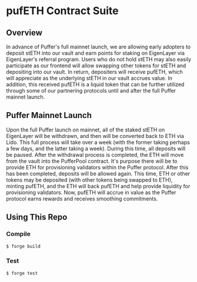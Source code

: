 # pufETH Contract Suite

## Overview

In advance of Puffer's full mainnet launch, we are allowing early adopters to deposit stETH into our vault and earn points for staking on EigenLayer via EigenLayer's referral program. Users who do not hold stETH may also easily participate as our frontend will allow swapping other tokens for stETH and depositing into our vault. In return, depositers will receive pufETH, which will appreciate as the underlying stETH in our vault accrues value. In addition, this received pufETH is a liquid token that can be further utilized through some of our partnering protocols until and after the full Puffer mainnet launch.


## Puffer Mainnet Launch

Upon the full Puffer launch on mainnet, all of the staked stETH on EigenLayer will be withdrawn, and then will be converted back to ETH via Lido. This full process will take over a week (with the former taking perhaps a few days, and the latter taking a week). During this time, all deposits will be paused. After the withdrawal process is completed, the ETH will move from the vault into the PufferPool contract. It's purpose there will be to provide ETH for provisioning validators within the Puffer protocol. After this has been completed, deposits will be allowed again. This time, ETH or other tokens may be deposited (with other tokens being swapped to ETH), minting pufETH, and the ETH will back pufETH and help provide liquidity for provisioning validators. Now, pufETH will accrue in value as the Puffer protocol earns rewards and receives smoothing commitments. 


## Using This Repo

### Compile

```shell
$ forge build
```

### Test

```shell
$ forge test
```
